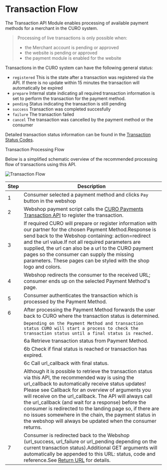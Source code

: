 # Transaction Flow

The Transaction API Module enables processing of available payment methods for a merchant in the CURO system.
> Processing of live transactions is only possible when:
> * the Merchant account is pending or approved
> * the website is pending or approved
> * the payment module is enabled for the website

Transactions in the CURO system can have the following general status:
* `registered`
This is the state after a transaction was registered via the API. If there is no update within 15 minutes the transaction will automatically be expired
* `prepare`
Internal state indicating all required transaction information is set to perform the transaction for the payment method.
* `pending`
Status indicating the transaction is still pending
* `success`
Transaction was completed succesfully
* `failure`
The transaction failed
* `cancel`
The transaction was cancelled by the payment method or the consumer

Detailed transaction status information can be found in the [Transaction Status Codes](../Transaction/Transaction-Status-Codes.md).

Transaction Processing Flow

Below is a simplified schematic overview of the recommended processing flow of transactions using this API.

![Transaction Flow](../../assets/images/transaction_flow.png)

Step | Description
--- | ---
1 | Consumer selected a payment method and clicks `Pay` button in the webshop
2	| Webshop payment script calls the [CURO Payments Transaction API](../../reference/Transaction.v1.yaml) to register the transaction.
3	| If required CURO will prepare or register information with our partner for the chosen Payment Method.<nl/>Response is send back to the Webshop containing: action=redirect and the url value.<nl/>If not all required parameters are supplied, the url can also be a url to the CURO payment pages so the consumer can supply the missing parameters. These pages can be styled with the shop logo and colors.
4	| Webshop redirects the consumer to the received URL; consumer ends up on the selected Payment Method's page.
5	| Consumer authenticates the transaction which is processed by the Payment Method.
6	| After processing the Payment Method forwards the user back to CURO where the transaction status is determined. 
<nl/> | `Depending on the Payment Method and transaction status CURO will start a process to check the transaction status until a final status is reached.`
<nl/> | 6a Retrieve transaction status from Payment Method.
<nl/> | 6b Check if final status is reached or transaction has expired.
<nl/> | 6c Call url_callback with final status.
<nl/> | Although it is possible to retrieve the transaction status via this API, the recommended way is using the url_callback to automatically receive status updates! Please see Callback for an overview of arguments you will receive on the url_callback. The API will always call the url_callback (and wait for a response) before the consumer is redirected to the landing page so, if there are no issues somewhere in the chain, the payment status in the webshop will always be updated when the consumer returns.
7 |	Consumer is redirected back to the Webshop (url_success, url_failure or url_pending depending on the current transaction status).<nl/>Additional GET arguments will automatically be appended to this URL: status, code and reference.<nl/>See [Return URL](6.ReturnURL.md) for details.
